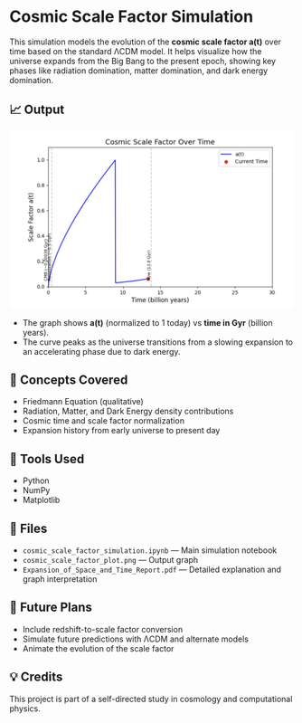 # Cosmic Scale Factor Simulation

This simulation models the evolution of the **cosmic scale factor a(t)** over time based on the standard ΛCDM model. It helps visualize how the universe expands from the Big Bang to the present epoch, showing key phases like radiation domination, matter domination, and dark energy domination.

## 📈 Output

![Cosmic Scale Factor](Cosmic_Scale_Factor_Simulation.png)

- The graph shows **a(t)** (normalized to 1 today) vs **time in Gyr** (billion years).
- The curve peaks as the universe transitions from a slowing expansion to an accelerating phase due to dark energy.

## 🧠 Concepts Covered
- Friedmann Equation (qualitative)
- Radiation, Matter, and Dark Energy density contributions
- Cosmic time and scale factor normalization
- Expansion history from early universe to present day

## 🧰 Tools Used
- Python
- NumPy
- Matplotlib

## 📄 Files
- `cosmic_scale_factor_simulation.ipynb` — Main simulation notebook
- `cosmic_scale_factor_plot.png` — Output graph
- `Expansion_of_Space_and_Time_Report.pdf` — Detailed explanation and graph interpretation

## 🚀 Future Plans
- Include redshift-to-scale factor conversion
- Simulate future predictions with ΛCDM and alternate models
- Animate the evolution of the scale factor

## 💡 Credits
This project is part of a self-directed study in cosmology and computational physics.

